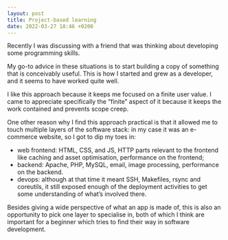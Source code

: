 ```yaml
---
layout: post
title: Project-based learning
date: 2022-03-27 18:46 +0200
---
```


Recently I was discussing with a friend that was thinking about developing some programming skills.

My go-to advice in these situations is to start building a copy of something that is conceivably useful. This is how I started and grew as a developer, and it seems to have worked quite well.

I like this approach because it keeps me focused on a finite user value. I came to appreciate specifically the “finite” aspect of it because it keeps the work contained and prevents scope creep.

One other reason why I find this approach practical is that it allowed me to touch multiple layers of the software stack: in my case it was an e-commerce website, so I got to dip my toes in:

- web frontend: HTML, CSS, and JS, HTTP parts relevant to the frontend like caching and asset optimisation, performance on the frontend;
- backend: Apache, PHP, MySQL, email, image processing, performance on the backend.
- devops: although at that time it meant SSH, Makefiles, rsync and coreutils, it still exposed enough of the deployment activities to get some understanding of what’s involved there.

Besides giving a wide perspective of what an app is made of, this is also an opportunity to pick one layer to specialise in, both of which I think are important for a beginner which tries to find their way in software development.
